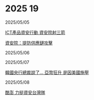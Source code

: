 # 2025 19

2025/05/05

[ICT產品資安行動 資安院射三箭](https://www.chinatimes.com/newspapers/20250505000163-260202)

[資安院：提防供應鏈攻擊](https://www.chinatimes.com/newspapers/20250505000165-260202)

2025/05/06

2025/05/07

[韓國央行總裁說了… 亞幣狂升 是因美國施壓](https://www.chinatimes.com/newspapers/20250507000115-260202)

2025/05/08

[酷澎 力挺資安台灣隊](https://udn.com/news/story/7240/8724613)